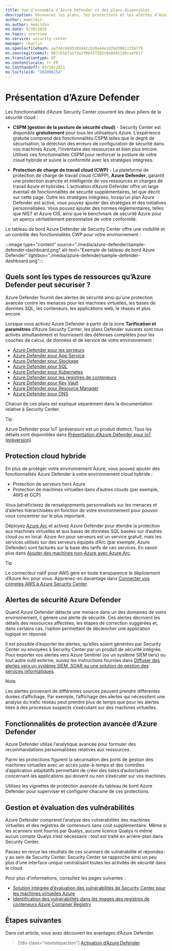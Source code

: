 ```yaml
---
title: Vue d’ensemble d’Azure Defender et des plans disponibles
description: Découvrez les plans, les protections et les alertes d’Azure Defender. Activez ensuite Azure Defender sur vos abonnements pour profiter d’une sécurité avancée.
author: memildin
ms.author: memildin
ms.date: 9/30/2020
ms.topic: overview
ms.service: security-center
manager: rkarlin
ms.openlocfilehash: aafd4c6695101042cb30a44e1d2bd30611256779
ms.sourcegitcommit: 867cb1b7a1f3a1f0b427282c648d411d0ca4f81f
ms.translationtype: HT
ms.contentlocale: fr-FR
ms.lasthandoff: 03/20/2021
ms.locfileid: "102096154"
---
```

# <a name="introduction-to-azure-defender"></a>Présentation d’Azure Defender

Les fonctionnalités d’Azure Security Center couvrent les deux piliers de la sécurité cloud :

- **CSPM (gestion de la posture de sécurité cloud)** - Security Center est disponible **gratuitement** pour tous les utilisateurs Azure. L’expérience gratuite comprend des fonctionnalités CSPM telles que le degré de sécurisation, la détection des erreurs de configuration de sécurité dans vos machines Azure, l’inventaire des ressources et bien plus encore. Utilisez ces fonctionnalités CSPM pour renforcer la posture de votre cloud hybride et suivre la conformité avec les stratégies intégrées.

- **Protection de charge de travail cloud (CWP)** - La plateforme de protection de charge de travail cloud (CWPP), **Azure Defender**, garantit une protection avancée et intelligente de vos ressources et charges de travail Azure et hybrides. L’activation d’Azure Defender offre un large éventail de fonctionnalités de sécurité supplémentaires, tel que décrit sur cette page. Outre les stratégies intégrées, lorsqu’un plan Azure Defender est activé, vous pouvez ajouter des stratégies et des initiatives personnalisées. Vous pouvez ajouter des normes réglementaires, telles que NIST et Azure CIS, ainsi que le benchmark de sécurité Azure pour un aperçu véritablement personnalisé de votre conformité.

Le tableau de bord Azure Defender de Security Center offre une visibilité et un contrôle des fonctionnalités CWP pour votre environnement :

:::image type="content" source="./media/azure-defender/sample-defender-dashboard.png" alt-text="Exemple de tableau de bord Azure Defender" lightbox="./media/azure-defender/sample-defender-dashboard.png":::

## <a name="what-resource-types-can-azure-defender-secure"></a>Quels sont les types de ressources qu’Azure Defender peut sécuriser ?

Azure Defender fournit des alertes de sécurité ainsi qu’une protection avancée contre les menaces pour les machines virtuelles, les bases de données SQL, les conteneurs, les applications web, le réseau et plus encore.

Lorsque vous activez Azure Defender à partir de la zone **Tarification et paramètres** d’Azure Security Center, les plans Defender suivants sont tous activés simultanément et fournissent des défenses complètes pour les couches de calcul, de données et de service de votre environnement :

- [Azure Defender pour les serveurs](defender-for-servers-introduction.md)
- [Azure Defender pour App Service](defender-for-app-service-introduction.md)
- [Azure Defender pour Stockage](defender-for-storage-introduction.md)
- [Azure Defender pour SQL](defender-for-sql-introduction.md)
- [Azure Defender pour Kubernetes](defender-for-kubernetes-introduction.md)
- [Azure Defender pour les registres de conteneurs](defender-for-container-registries-introduction.md)
- [Azure Defender pour Key Vault](defender-for-key-vault-introduction.md)
- [Azure Defender pour Resource Manager](defender-for-resource-manager-introduction.md)
- [Azure Defender pour DNS](defender-for-dns-introduction.md)

Chacun de ces plans est expliqué séparément dans la documentation relative à Security Center.

> [!TIP]
> Azure Defender pour IoT (préversion) est un produit distinct. Tous les détails sont disponibles dans [Présentation d’Azure Defender pour IoT (préversion)](../defender-for-iot/overview.md). 

## <a name="hybrid-cloud-protection"></a>Protection cloud hybride

En plus de protéger votre environnement Azure, vous pouvez ajouter des fonctionnalités Azure Defender à votre environnement cloud hybride :

- Protection de serveurs hors Azure
- Protection de machines virtuelles dans d’autres clouds (par exemple, AWS et GCP)

Vous bénéficierez de renseignements personnalisés sur les menaces et d’alertes hiérarchisées en fonction de votre environnement pour pouvoir vous concentrer sur le plus important.

Déployez [Azure Arc](https://azure.microsoft.com/services/azure-arc/) et activez Azure Defender pour étendre la protection aux machines virtuelles et aux bases de données SQL basées sur d’autres cloud ou en local. Azure Arc pour serveurs est un service gratuit, mais les services utilisés sur des serveurs équipés d’Arc (par exemple, Azure Defender) sont facturés sur la base des tarifs de ces services. En savoir plus dans [Ajouter des machines non-Azure avec Azure Arc](quickstart-onboard-machines.md#add-non-azure-machines-with-azure-arc).

> [!TIP]
> Le connecteur natif pour AWS gère en toute transparence le déploiement d’Azure Arc pour vous. Apprenez-en davantage dans [Connecter vos comptes AWS à Azure Security Center](quickstart-onboard-aws.md).



## <a name="azure-defender-security-alerts"></a>Alertes de sécurité Azure Defender 

Quand Azure Defender détecte une menace dans un des domaines de votre environnement, il génère une alerte de sécurité. Ces alertes décrivent les détails des ressources affectées, les étapes de correction suggérées et, dans certains cas, l’option permettant de déclencher une application logique en réponse.

Il est possible d’exporter les alertes, qu’elles soient générées par Security Center ou envoyées à Security Center par un produit de sécurité intégrée. Pour exporter vos alertes vers Azure Sentinel (ou un système SIEM tiers) ou tout autre outil externe, suivez les instructions fournies dans [Diffuser des alertes vers un système SIEM, SOAR ou une solution de gestion des services informatiques](export-to-siem.md).

> [!NOTE]
> Les alertes provenant de différentes sources peuvent prendre différentes durées d’affichage. Par exemple, l’affichage des alertes qui nécessitent une analyse du trafic réseau peut prendre plus de temps que pour les alertes liées à des processus suspects s’exécutant sur des machines virtuelles.


## <a name="azure-defender-advanced-protection-capabilities"></a>Fonctionnalités de protection avancée d’Azure Defender

Azure Defender utilise l’analytique avancée pour formuler des recommandations personnalisées relatives aux ressources. 

Parmi les protections figurent la sécurisation des ports de gestion des machines virtuelles avec un accès juste-à-temps et des contrôles d’application adaptatifs permettant de créer des listes d’autorisation concernant les applications qui doivent ou non s’exécuter sur vos machines. 

Utilisez les vignettes de protection avancée du tableau de bord Azure Defender pour superviser et configurer chacune de ces protections. 

## <a name="vulnerability-assessment-and-management"></a>Gestion et évaluation des vulnérabilités

Azure Defender comprend l’analyse des vulnérabilités des machines virtuelles et des registres de conteneurs sans coût supplémentaire. Même si les scanners sont fournis par Qualys, aucune licence Qualys ni même aucun compte Qualys n’est nécessaire : tout est traité en arrière-plan dans Security Center. 

Passez en revue les résultats de ces scanners de vulnérabilité et répondez-y au sein de Security Center. Security Center se rapproche ainsi un peu plus d’une interface unique centralisant toutes les activités de sécurité dans le cloud.

Pour plus d’informations, consultez les pages suivantes :

- [Solution intégrée d’évaluation des vulnérabilités de Security Center pour les machines virtuelles Azure](deploy-vulnerability-assessment-vm.md)
- [Identification des vulnérabilités dans les images des registres de conteneurs Azure Container Registry](defender-for-container-registries-usage.md#identify-vulnerabilities-in-images-in-other-container-registries)



## <a name="next-steps"></a>Étapes suivantes

Dans cet article, vous avez découvert les avantages d’Azure Defender. 

> [!div class="nextstepaction"]
> [Activation d’Azure Defender](enable-azure-defender.md)